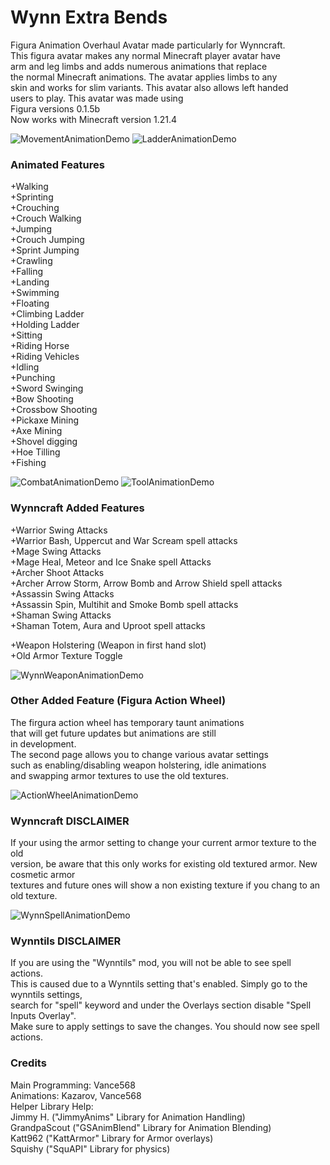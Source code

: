 # Wynn Extra Bends
Figura Animation Overhaul Avatar made particularly for Wynncraft.\
This figura avatar makes any normal Minecraft player avatar have\
arm and leg limbs and adds numerous animations that replace\
the normal Minecraft animations. The avatar applies limbs to any\
skin and works for slim variants. This avatar also allows left handed\
users to play. This avatar was made using\
Figura versions 0.1.5b\
Now works with Minecraft version 1.21.4

![MovementAnimationDemo](https://github.com/user-attachments/assets/41b536db-2b6a-4b43-9a12-8ff1803bbbde)
![LadderAnimationDemo](https://github.com/user-attachments/assets/3a39b4e6-4a49-49f9-8e88-91961847f2a1)

### Animated Features
+Walking\
+Sprinting\
+Crouching\
+Crouch Walking\
+Jumping\
+Crouch Jumping\
+Sprint Jumping\
+Crawling\
+Falling\
+Landing\
+Swimming\
+Floating\
+Climbing Ladder\
+Holding Ladder\
+Sitting\
+Riding Horse\
+Riding Vehicles\
+Idling\
+Punching\
+Sword Swinging\
+Bow Shooting\
+Crossbow Shooting\
+Pickaxe Mining\
+Axe Mining\
+Shovel digging\
+Hoe Tilling\
+Fishing

![CombatAnimationDemo](https://github.com/user-attachments/assets/ca303b64-ce86-458d-836e-3a3254cc5f08)
![ToolAnimationDemo](https://github.com/user-attachments/assets/b37a8173-3299-4c96-8895-2eabd5b3ce22)

### Wynncraft Added Features
+Warrior Swing Attacks\
+Warrior Bash, Uppercut and War Scream spell attacks\
+Mage Swing Attacks\
+Mage Heal, Meteor and Ice Snake spell Attacks\
+Archer Shoot Attacks\
+Archer Arrow Storm, Arrow Bomb and Arrow Shield spell attacks\
+Assassin Swing Attacks\
+Assassin Spin, Multihit and Smoke Bomb spell attacks\
+Shaman Swing Attacks\
+Shaman Totem, Aura and Uproot spell attacks

+Weapon Holstering (Weapon in first hand slot)\
+Old Armor Texture Toggle

![WynnWeaponAnimationDemo](https://github.com/user-attachments/assets/c0dde7a0-a790-4948-9594-f4780c846d73)

### Other Added Feature (Figura Action Wheel)
The firgura action wheel has temporary taunt animations\
that will get future updates but animations are still\
in development.\
The second page allows you to change various avatar settings\
such as enabling/disabling weapon holstering, idle animations\
and swapping armor textures to use the old textures. 

![ActionWheelAnimationDemo](https://github.com/user-attachments/assets/2ee0800f-670c-47b7-acd8-2ce7fc926bfa)

### Wynncraft DISCLAIMER
If your using the armor setting to change your current armor texture to the old\
version, be aware that this only works for existing old textured armor. New cosmetic armor\
textures and future ones will show a non existing texture if you chang to an old texture.

![WynnSpellAnimationDemo](https://github.com/user-attachments/assets/b85b627f-c704-4900-8ba9-dc206fff2b0b)

### Wynntils DISCLAIMER
If you are using the "Wynntils" mod, you will not be able to see spell actions.\
This is caused due to a Wynntils setting that's enabled. Simply go to the wynntils settings,\
search for "spell" keyword and under the Overlays section disable "Spell Inputs  Overlay".\
Make sure to apply settings to save the changes. You should now see spell actions.

### Credits
Main Programming: Vance568\
Animations: Kazarov, Vance568\
Helper Library Help:\
Jimmy H. ("JimmyAnims" Library for Animation Handling)\
GrandpaScout ("GSAnimBlend" Library for Animation Blending)\
Katt962 ("KattArmor" Library for Armor overlays)\
Squishy ("SquAPI" Library for physics)
